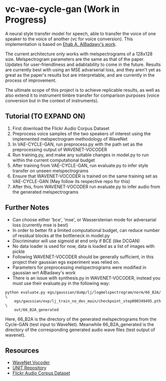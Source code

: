 # vc-vae-cycle-gan (Work in Progress)
A neural style transfer model for speech, able to transfer the voice of one speaker to the voice of another (vc for voice conversion). This implementation is based on [Ehab A. AlBadawy's work](https://ebadawy.github.io/post/speech_style_transfer/).

The current architecture only works with melspectrograms of a 128x128 size. Melspectrogram parameters are the same as that of the paper. Updates for user-friendliness and adabtability to come in the future. Results are currently best with using an MSE advarserial loss, and they aren't yet as great as the paper's results but are interpretable, and are currently in the process of improvement. 

The ultimate scope of this project is to achieve replicable results, as well as also extend it to instrument timbre transfer for comparison purposes (voice conversion but in the context of instruments).

## Tutorial (TO EXPAND ON)
1. First download the Flickr Audio Corpus Dataset
2. Preprocess voice samples of the two speakers of interest using the implemented melspectrogram methodology of WaveNet
3. In VAE-CYCLE-GAN, run preprocess.py with the path set as the preprocessing output of WAVENET-VOCODER
4. Run training.py, and make any suitable changes in model.py to run within the current computational budget
5. After training from VAE-CYCLE-GAN, run evaluate.py to infer style transfer on unseen melspectrograms
6. Ensure that WAVENET-VOCODER is trained on the same training set as VAE-CYCLE-GAN (May follow its respective repo for this)
7. After this, from WAVENET-VOCODER run evaluate.py to infer audio from the generated melspectrograms

## Further Notes
- Can choose either 'bce', 'mse', or Wasserstenian mode for adversarial loss (currently mse is best)
- In order to better fit a limited computational budget, can reduce number of residual blocks at the bottleneck in model.py
- Discriminator will use sigmoid at end only if BCE (like DCGAN)
- No data loader is used for now, data is loaded as a list of images with pickle
- Following WAVENET-VOCODER should be generally sufficient, in this project their gaussian egs experiment was relied on.
- Parameters for preprocessing melspectrograms were modified in gaussian wrt AlBadawy's work
- There is an issue with synthesis.py in WAVENET-VOCODER, instead you must use their evaluate.py in the following way:

```
python evaluate.py egs/gaussian/dump/lj/logmelspectrogram/norm/66_B2A/ \
    egs/gaussian/exp/lj_train_no_dev_main/checkpoint_step000349495.pth \
    out/66_B2A_generated 
```

Here, 66_B2A is the directory of the generated melspectrograms from the Cycle-GAN (test input to WaveNet). Meanwhile 66_B2A_generated is the directory of the corresponding generated audio wave files (test output of wavenet). 

## Resources
- [WaveNet Vocoder](https://github.com/r9y9/wavenet_vocoder)
- [UNIT Repository](https://github.com/mingyuliutw/UNIT)
- [Flickr Audio Corpus Dataset](https://groups.csail.mit.edu/sls/downloads/flickraudio/)

